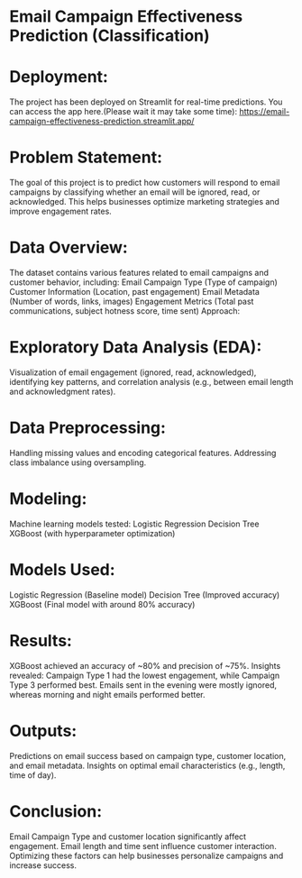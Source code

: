 # Email Campaign Effectiveness Prediction (Classification)

# Deployment:
The project has been deployed on Streamlit for real-time predictions.
You can access the app here.(Please wait it may take some time):
https://email-campaign-effectiveness-prediction.streamlit.app/

# Problem Statement:
The goal of this project is to predict how customers will respond to email campaigns by classifying whether an email will be ignored, read, or acknowledged. This helps businesses optimize marketing strategies and improve engagement rates.

# Data Overview:
The dataset contains various features related to email campaigns and customer behavior, including:
Email Campaign Type (Type of campaign)
Customer Information (Location, past engagement)
Email Metadata (Number of words, links, images)
Engagement Metrics (Total past communications, subject hotness score, time sent)
Approach:

# Exploratory Data Analysis (EDA):
Visualization of email engagement (ignored, read, acknowledged), identifying key patterns, and correlation analysis (e.g., between email length and acknowledgment rates).

# Data Preprocessing:
Handling missing values and encoding categorical features.
Addressing class imbalance using oversampling.

# Modeling:
Machine learning models tested:
Logistic Regression
Decision Tree
XGBoost (with hyperparameter optimization)

# Models Used:
Logistic Regression (Baseline model)
Decision Tree (Improved accuracy)
XGBoost (Final model with around 80% accuracy)

# Results:
XGBoost achieved an accuracy of ~80% and precision of ~75%.
Insights revealed:
Campaign Type 1 had the lowest engagement, while Campaign Type 3 performed best.
Emails sent in the evening were mostly ignored, whereas morning and night emails performed better.

# Outputs:
Predictions on email success based on campaign type, customer location, and email metadata.
Insights on optimal email characteristics (e.g., length, time of day).

# Conclusion:
Email Campaign Type and customer location significantly affect engagement.
Email length and time sent influence customer interaction.
Optimizing these factors can help businesses personalize campaigns and increase success.


